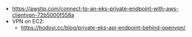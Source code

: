 - https://awstip.com/connect-to-an-eks-private-endpoint-with-aws-clientvpn-72b5000f558a
- VPN on EC2:
    - https://hodovi.cc/blog/private-eks-api-endpoint-behind-openvpn/